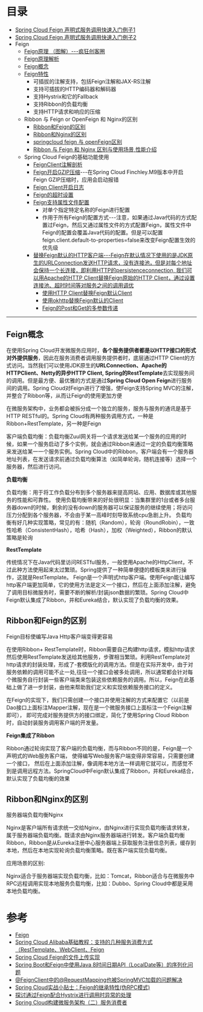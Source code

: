 


# 目录
* [Spring Cloud Feign 声明式服务调用快速入门例子1](https://mrbird.cc/Spring-Cloud-Feign.html)
* [Spring Cloud Feign 声明式服务调用快速入门例子2](https://weread.qq.com/web/reader/71d32370716443e271df020k02e32f0021b02e74f10ece8)
* Feign
  * [Feign原理 （图解）---疯狂创客圈](https://www.cnblogs.com/crazymakercircle/p/11965726.html) 
  * [Feign原理解析](https://weread.qq.com/web/reader/71d32370716443e271df020k02e32f0021b02e74f10ece8)
  * [Feign概念](#Feign概念)
  * [Feign特性](https://weread.qq.com/web/reader/71d32370716443e271df020k02e32f0021b02e74f10ece8)
    * 可插拔的注解支持，包括Feign注解和JAX-RS注解
    * 支持可插拔的HTTP编码器和解码器
    * 支持Hystrix和它的Fallback
    * 支持Ribbon的负载均衡
    * 支持HTTP请求和响应的压缩  
  * Ribbon 与 Feign or OpenFeign 和 Nginx的区别
    * [Ribbon和Feign的区别](#Ribbon和Feign的区别)
    * [Ribbon和Nginx的区别](#Ribbon和Nginx的区别)
    * [springcloud feign 与 openFeign区别](https://www.jianshu.com/p/fc5de8218384)
    * [Ribbon 与 Feign 和 Nginx 区别与使用场景,性能介绍](https://blog.csdn.net/lchq1995/article/details/83340753)
  * Spring Cloud Feign的基础功能使用
    * [FeignClient注解剖析](https://weread.qq.com/web/reader/71d32370716443e271df020k33e3289021c33e75ff09694)
    * [Feign开启GZIP压缩](https://weread.qq.com/web/reader/71d32370716443e271df020k33e3289021c33e75ff09694)---在Spring Cloud Finchley.M9版本中开启Feign GZIP压缩时，应用会启动报错
    * [Feign Client开启日志](https://weread.qq.com/web/reader/71d32370716443e271df020k33e3289021c33e75ff09694)
    * [ Feign的超时设置](https://weread.qq.com/web/reader/71d32370716443e271df020k33e3289021c33e75ff09694)
    * [Feign支持属性文件配置](https://weread.qq.com/web/reader/71d32370716443e271df020k33e3289021c33e75ff09694)
      * 对单个指定特定名称的Feign进行配置
      * 作用于所有Feign的配置方式---注意，如果通过Java代码的方式配置过Feign，然后又通过属性文件的方式配置Feign，属性文件中Feign的配置会覆盖Java代码的配置。但是可以配置feign.client.default-to-properties=false来改变Feign配置生效的优先级
    * [替换Feign默认的HTTP客户端---Feign在默认情况下使用的是JDK原生的URLConnection发送HTTP请求，没有连接池，但是对每个地址会保持一个长连接，即利用HTTP的persistenceconnection, 我们可以用Apache的HTTP Client替换Feign原始的HTTP Client，通过设置连接池、超时时间等对服务之间的调用调优](https://weread.qq.com/web/reader/71d32370716443e271df020k6ea321b021d6ea9ab1ba605) 
      * [使用HTTP Client替换Feign默认Client](https://weread.qq.com/web/reader/71d32370716443e271df020k6ea321b021d6ea9ab1ba605)
      * [使用okhttp替换Feign默认的Client](https://weread.qq.com/web/reader/71d32370716443e271df020k6ea321b021d6ea9ab1ba605) 
      * [Feign的Post和Get的多参数传递](https://weread.qq.com/web/reader/71d32370716443e271df020k6ea321b021d6ea9ab1ba605)

---

## Feign概念

在使用Spring Cloud开发微服务应用时，**各个服务提供者都是以HTTP接口的形式对外提供服务**，因此在服务消费者调用服务提供者时，底层通过HTTP Client的方式访问。当然我们可以使用JDK原生的**URLConnection、Apache的HTTPClient、Netty的异步HTTP Client, Spring的RestTemplate**去实现服务间的调用。但是最方便、最优雅的方式是通过**Spring Cloud Open Feign**进行服务间的调用。Spring Cloud对Feign进行了增强，使Feign支持Spring MVC的注解，并整合了Ribbon等，从而让Feign的使用更加方便

在微服务架构中，业务都会被拆分成一个独立的服务，服务与服务的通讯是基于HTTP RESTful的。Spring Cloud有两种服务调用方式，一种是Ribbon+RestTemplate，另一种是Feign

客户端负载均衡：负载均衡Zuul网关将一个请求发送给某一个服务的应用的时候，如果一个服务启动了多个实例，就会通过Ribbon来通过一定的负载均衡策略来发送给某一一个服务实例。Spring Cloud中的Ribbon，客户端会有一个服务器地址列表，在发送请求前通过负载均衡算法（如简单轮询，随机连接等）选择一个服务器，然后进行访问。

**负载均衡**

负载均衡：用于将工作负载分布到多个服务器来提高网站、应用、数据库或其他服务的性能和可靠性。
使用负载均衡带来的好处很明显：当集群里的1台或者多台服务器down的时候，剩余的没有down的服务器可以保证服务的继续使用；将访问压力分配到各个服务器，不会由于某一高峰时刻导致系统cpu急剧上升。
负载均衡有好几种实现策略，常见的有：随机（Random），轮询（RoundRobin），一致性哈希（ConsistentHash），哈希（Hash），加权（Weighted），Ribbon的默认策略是轮询

**RestTemplate**

传统情况下在Java代码里访问RESTful服务，一般使用Apache的HttpClient，不过此种方法使用起来太过繁琐。Spring提供了一种简单便捷的模板类来进行操作，这就是RestTemplate。
Feign是一个声明式http客户端。使用Feign能让编写http客户端更加简单，它的使用方法是定义一个接口，然后在上面添加注解，避免了调用目标微服务时，需要不断的解析/封装json数据的繁琐。Spring Cloud中Feign默认集成了Ribbon，并和Eureka结合，默认实现了负载均衡的效果。


## Ribbon和Feign的区别

Feign目标使编写Java Http客户端变得更容易

在使用Ribbon+ RestTemplate时，Ribbon需要自己构建http请求，模拟http请求然后使用RestTemplate发送给其他服务，步骤相当繁琐。利用RestTemplate对http请求的封装处理，形成了-套模版化的调用方法。但是在实际开发中，由于对服务依赖的调用可能不止一处,往往一个接口会被多处调用，所以通常都会针对每个微服务自行封装一些客户端类来包装这些依赖服务的调用。所以，Feign在此基础上做了进一步封装，由他来帮助我们定义和实现依赖服务接口的定义。

在Feign的实现下，我们只需创建一个接口并使用注解的方式来配置它（以前是Dao接口上面标注Mapper注解，现在是一个微服务接口上面标注一个Feign注解即可）， 即可完成对服务提供方的接口绑定，简化了使用Spring Cloud Ribbon时，自动封装服务调用客户端的开发量。

**Feign集成了Ribbon**

Ribbon通过轮询实现了客户端的负载均衡，而与Ribbon不同的是，Feign是一个声明式的Web服务客户端， 使得编写Web服务客户端变得非常容易，只需要创建一个接口， 然后在上面添加注解，像调用本地方法一样调用它就可以，而感觉不到是调用远程方法。SpringCloud中Feign默认集成了Ribbon，并和Eureka结合，默认实现了负载均衡的效果

## Ribbon和Nginx的区别

服务器端负载均衡Nginx

Nginx是客户端所有请求统一交给Nginx，由Nginx进行实现负载均衡请求转发，属于服务器端负载均衡。既请求由Nginx服务器端进行转发。客户端负载均衡Ribbon，Ribbon是从Eureka注册中心服务器端上获取服务注册信息列表，缓存到本地，然后在本地实现轮询负载均衡策略。既在客户端实现负载均衡。

应用场景的区别:

Nginx适合于服务器端实现负载均衡，比如：Tomcat，Ribbon适合与在微服务中RPC远程调用实现本地服务负载均衡，比如：Dubbo、Spring Cloud中都是采用本地负载均衡。

# 参考
* [Feign](https://blog.csdn.net/u012734441/article/details/77662617)
* [Spring Cloud Alibaba基础教程：支持的几种服务消费方式（RestTemplate、WebClient、Feign](http://blog.didispace.com/spring-cloud-alibaba-2/)
* [Spring Cloud Feign的文件上传实现](http://blog.didispace.com/spring-cloud-starter-dalston-2-4/)
* [Spring Boot和Feign中使用Java 8时间日期API（LocalDate等）的序列化问题](http://blog.didispace.com/Spring-Boot-And-Feign-Use-localdate/)
* [@FeignClient中的@RequestMapping也被SpringMVC加载的问题解决](http://blog.didispace.com/spring-cloud-feignclient-problem/)
* [Spring Cloud实战小贴士：Feign的继承特性(伪RPC模式)](http://blog.didispace.com/spring-cloud-tips-feign-rpc/)
* [探讨通过Feign配合Hystrix进行调用时异常的处理](http://blog.didispace.com/rencong-1/)
* [Spring Cloud构建微服务架构（二）服务消费者](http://blog.didispace.com/springcloud2/)
